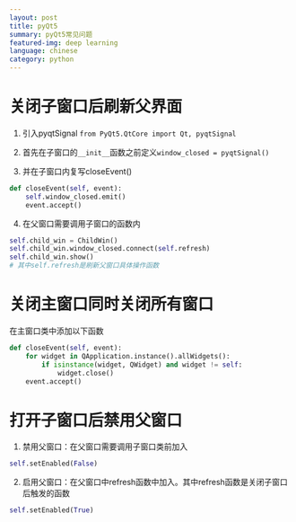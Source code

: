 ```yaml
---
layout: post
title: pyQt5
summary: pyQt5常见问题
featured-img: deep learning
language: chinese
category: python
---
```


# 关闭子窗口后刷新父界面
1. 引入pyqtSignal `from PyQt5.QtCore import Qt, pyqtSignal`

2. 首先在子窗口的`__init__`函数之前定义`window_closed = pyqtSignal()`

3. 并在子窗口内复写closeEvent()
```python
def closeEvent(self, event):
    self.window_closed.emit()
    event.accept()
```

4. 在父窗口需要调用子窗口的函数内
```python
self.child_win = ChildWin()
self.child_win.window_closed.connect(self.refresh)
self.child_win.show()
# 其中self.refresh是刷新父窗口具体操作函数
```
# 关闭主窗口同时关闭所有窗口
在主窗口类中添加以下函数
```python
def closeEvent(self, event):
    for widget in QApplication.instance().allWidgets():
        if isinstance(widget, QWidget) and widget != self:
            widget.close()
    event.accept()
```
# 打开子窗口后禁用父窗口
1. 禁用父窗口：在父窗口需要调用子窗口类前加入
```python
self.setEnabled(False)
```
2. 启用父窗口：在父窗口中refresh函数中加入。其中refresh函数是关闭子窗口后触发的函数
```python
self.setEnabled(True)
```